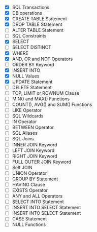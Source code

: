 - [x] SQL Transactions 
- [x] DB operations 
- [x] CREATE TABLE Statement
- [x] DROP TABLE Statement
- [ ] ALTER TABLE Statement
- [ ] SQL Constraints
- [x] SELECT
- [ ] SELECT DISTINCT
- [x] WHERE
- [x] AND, OR and NOT Operators
- [ ] ORDER BY Keyword
- [x] INSERT INTO
- [x] NULL Values
- [x] UPDATE Statement
- [ ] DELETE Statement
- [ ] TOP, LIMIT or ROWNUM Clause
- [ ] MIN() and MAX() Functions
- [ ] COUNT(), AVG() and SUM() Functions
- [ ] LIKE Operator
- [ ] SQL Wildcards
- [ ] IN Operator
- [ ] BETWEEN Operator
- [ ] SQL Aliases
- [ ] SQL Joins
- [ ] INNER JOIN Keyword
- [ ] LEFT JOIN Keyword
- [ ] RIGHT JOIN Keyword
- [ ] FULL OUTER JOIN Keyword
- [ ] Self JOIN
- [ ] UNION Operator
- [ ] GROUP BY Statement
- [ ] HAVING Clause
- [ ] EXISTS Operator
- [ ] ANY and ALL Operators
- [ ] SELECT INTO Statement
- [ ] INSERT INTO SELECT Statement
- [ ] INSERT INTO SELECT Statement
- [ ] CASE Statement
- [ ] NULL Functions
